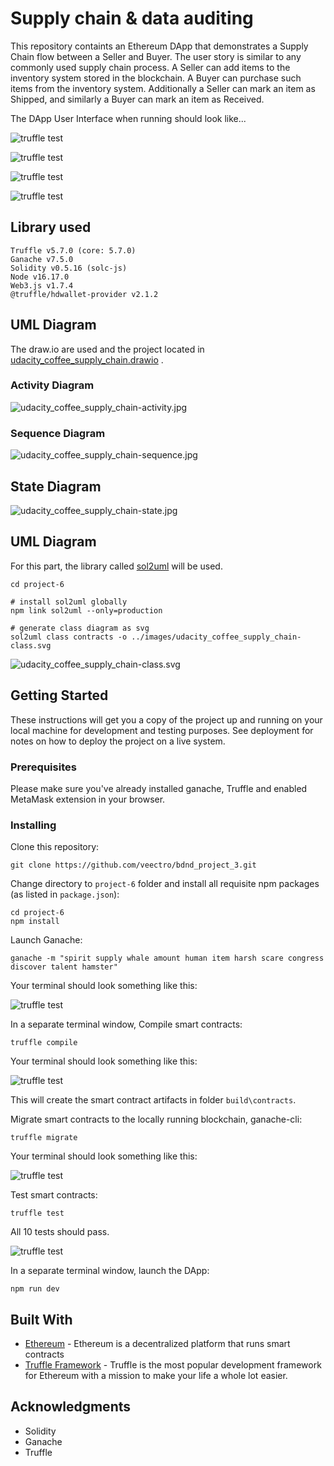 # Supply chain & data auditing

This repository containts an Ethereum DApp that demonstrates a Supply Chain flow between a Seller and Buyer. The user story is similar to any commonly used supply chain process. A Seller can add items to the inventory system stored in the blockchain. A Buyer can purchase such items from the inventory system. Additionally a Seller can mark an item as Shipped, and similarly a Buyer can mark an item as Received.

The DApp User Interface when running should look like...

![truffle test](images/ftc_product_overview.png)

![truffle test](images/ftc_farm_details.png)

![truffle test](images/ftc_product_details.png)

![truffle test](images/ftc_transaction_history.png)


## Library used
```
Truffle v5.7.0 (core: 5.7.0)
Ganache v7.5.0
Solidity v0.5.16 (solc-js)
Node v16.17.0
Web3.js v1.7.4
@truffle/hdwallet-provider v2.1.2
```

## UML Diagram
The draw.io are used and the project located in [udacity_coffee_supply_chain.drawio](images%2Fudacity_coffee_supply_chain.drawio) .
### Activity Diagram
![udacity_coffee_supply_chain-activity.jpg](images%2Fudacity_coffee_supply_chain-activity.jpg)

### Sequence Diagram
![udacity_coffee_supply_chain-sequence.jpg](images%2Fudacity_coffee_supply_chain-sequence.jpg)

## State Diagram
![udacity_coffee_supply_chain-state.jpg](images%2Fudacity_coffee_supply_chain-state.jpg)

## UML Diagram
For this part, the library called [sol2uml](https://github.com/naddison36/sol2uml) will be used.  
```
cd project-6

# install sol2uml globally
npm link sol2uml --only=production 

# generate class diagram as svg
sol2uml class contracts -o ../images/udacity_coffee_supply_chain-class.svg
```
![udacity_coffee_supply_chain-class.svg](images%2Fudacity_coffee_supply_chain-class.svg)

## Getting Started

These instructions will get you a copy of the project up and running on your local machine for development and testing purposes. See deployment for notes on how to deploy the project on a live system.

### Prerequisites

Please make sure you've already installed ganache, Truffle and enabled MetaMask extension in your browser.

### Installing

Clone this repository:

```
git clone https://github.com/veectro/bdnd_project_3.git
```

Change directory to ```project-6``` folder and install all requisite npm packages (as listed in ```package.json```):

```
cd project-6
npm install
```

Launch Ganache:

```
ganache -m "spirit supply whale amount human item harsh scare congress discover talent hamster"
```

Your terminal should look something like this:

![truffle test](images/ganache-cli.png)

In a separate terminal window, Compile smart contracts:

```
truffle compile
```

Your terminal should look something like this:

![truffle test](images/truffle_compile.png)

This will create the smart contract artifacts in folder ```build\contracts```.

Migrate smart contracts to the locally running blockchain, ganache-cli:

```
truffle migrate
```

Your terminal should look something like this:

![truffle test](images/truffle_migrate.png)

Test smart contracts:

```
truffle test
```

All 10 tests should pass.

![truffle test](images/truffle_test.png)

In a separate terminal window, launch the DApp:

```
npm run dev
```

## Built With

* [Ethereum](https://www.ethereum.org/) - Ethereum is a decentralized platform that runs smart contracts
* [Truffle Framework](http://truffleframework.com/) - Truffle is the most popular development framework for Ethereum with a mission to make your life a whole lot easier.


## Acknowledgments

* Solidity
* Ganache
* Truffle
